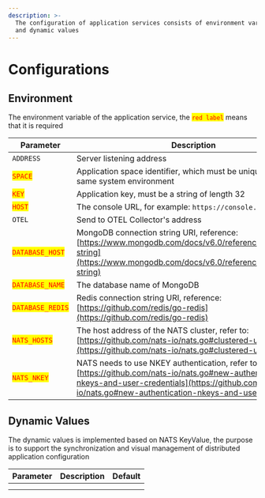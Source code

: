```yaml
---
description: >-
  The configuration of application services consists of environment variables
  and dynamic values
---
```


# Configurations

## Environment

The environment variable of the application service, the <mark style="color:red;">`red label`</mark> means that it is required

| Parameter                                        | Description                                                                                                                                                                                                           | Default |
| ------------------------------------------------ | --------------------------------------------------------------------------------------------------------------------------------------------------------------------------------------------------------------------- | ------- |
| `ADDRESS`                                        | Server listening address                                                                                                                                                                                              | `3000`  |
| <mark style="color:red;">`SPACE`</mark>          | Application space identifier, which must be unique within the same system environment                                                                                                                                 |         |
| <mark style="color:red;">`KEY`</mark>            | Application key, must be a string of length 32                                                                                                                                                                        |         |
| <mark style="color:red;">`HOST`</mark>           | The console URL, for example: `https://console.awsome.com`                                                                                                                                                            |         |
| `OTEL`                                           | Send to OTEL Collector's address                                                                                                                                                                                      |         |
| <mark style="color:red;">`DATABASE_HOST`</mark>  | MongoDB connection string URI, reference: [https://www.mongodb.com/docs/v6.0/reference/connection-string](https://www.mongodb.com/docs/v6.0/reference/connection-string)                                              |         |
| <mark style="color:red;">`DATABASE_NAME`</mark>  | The database name of MongoDB                                                                                                                                                                                          |         |
| <mark style="color:red;">`DATABASE_REDIS`</mark> | Redis connection string URI, reference: [https://github.com/redis/go-redis](https://github.com/redis/go-redis)                                                                                                        |         |
| <mark style="color:red;">`NATS_HOSTS`</mark>     | The host address of the NATS cluster, refer to: [https://github.com/nats-io/nats.go#clustered-usage](https://github.com/nats-io/nats.go#clustered-usage)                                                              |         |
| <mark style="color:red;">`NATS_NKEY`</mark>      | NATS needs to use NKEY authentication, refer to: [https://github.com/nats-io/nats.go#new-authentication-nkeys-and-user-credentials](https://github.com/nats-io/nats.go#new-authentication-nkeys-and-user-credentials) |         |

## Dynamic Values

The dynamic values is implemented based on NATS KeyValue, the purpose is to support the synchronization and visual management of distributed application configuration

| Parameter | Description | Default |
| --------- | ----------- | ------- |
|           |             |         |
|           |             |         |
